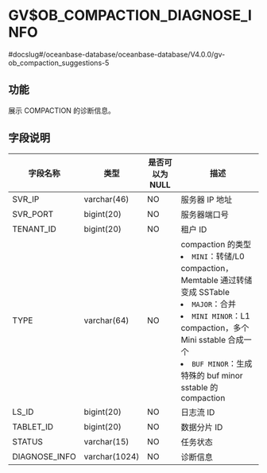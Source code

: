 GV$OB_COMPACTION_DIAGNOSE_INFO 
===================================================
#docslug#/oceanbase-database/oceanbase-database/V4.0.0/gv-ob_compaction_suggestions-5


功能 
-------------------

展示 COMPACTION 的诊断信息。

字段说明 
---------------------



|     字段名称      |      类型       | 是否可以为 NULL |                                                                                                                                                                                描述                                                                                                                                                                                |
|---------------|---------------|------------|------------------------------------------------------------------------------------------------------------------------------------------------------------------------------------------------------------------------------------------------------------------------------------------------------------------------------------------------------------------|
| SVR_IP        | varchar(46)   | NO         | 服务器 IP 地址                                                                                                                                                                                                                                                                                                                                                        |
| SVR_PORT      | bigint(20)    | NO         | 服务器端口号                                                                                                                                                                                                                                                                                                                                                           |
| TENANT_ID     | bigint(20)    | NO         | 租户 ID                                                                                                                                                                                                                                                                                                                                                            |
| TYPE          | varchar(64)   | NO         | compaction 的类型 <li> `MINI`：转储/L0 compaction，Memtable 通过转储变成 SSTable   <li> `MAJOR`：合并   <li> `MINI MINOR`：L1 compaction，多个 Mini sstable 合成一个   <li> `BUF MINOR`：生成特殊的 buf minor sstable 的 compaction    |
| LS_ID         | bigint(20)    | NO         | 日志流 ID                                                                                                                                                                                                                                                                                                                                                           |
| TABLET_ID     | bigint(20)    | NO         | 数据分片 ID                                                                                                                                                                                                                                                                                                                                                          |
| STATUS        | varchar(15)   | NO         | 任务状态                                                                                                                                                                                                                                                                                                                                                             |
| DIAGNOSE_INFO | varchar(1024) | NO         | 诊断信息                                                                                                                                                                                                                                                                                                                                                             |


